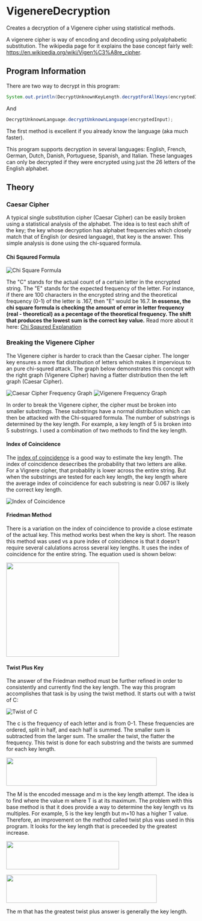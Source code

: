 # VigenereDecryption
Creates a decryption of a Vigenere cipher using statistical methods. 

A vigenere cipher is way of encoding and decoding using polyalphabetic substitution.  The wikipedia page for it explains 
the base concept fairly well: https://en.wikipedia.org/wiki/Vigen%C3%A8re_cipher.

## Program Information

There are two way to decrypt in this program:

```java
System.out.println(DecryptUnknownKeyLength.decryptForAllKeys(encryptedInput, Language.FRENCH));
```

And

```java
DecryptUnknownLanguage.decryptUnknownLanguage(encryptedInput);
```

The first method is excellent if you already know the language (aka much faster). 

This program supports decryption in several languages: English, French, German, Dutch, Danish, Portuguese, Spanish, and Italian.  These languages can only be decrypted if they were encrypted using just the 26 letters of the English alphabet.

## Theory

### Caesar Cipher

A typical single substitution cipher (Caesar Cipher) can be easily broken using a statistical analysis of the alphabet. The idea is to test each shift
of the key; the key whose decryption has alphabet frequencies which closely match that of English (or desired language), that key is the answer.
This simple analysis is done using the chi-squared formula.

#### Chi Sqaured Formula

![Chi Square Formula](http://practicalcryptography.com/media/latex/a84276327c1973a55df72cf4432ba17ca75231ac-11pt.png)

The "C" stands for the actual count of a certain letter in the encrypted string.  The "E" stands for the expected frequency of the letter.  For instance, if there are
100 characters in the encrypted string and the theoretical frequency (0-1) of the letter is .167, then "E" would be 16.7. **In essense, 
the chi square formula is checking the amount of error in letter frequency (real - theoretical) as a pecentage of the theoretical frequency. The shift that produces 
the lowest sum is the correct key value.**  Read more about it here: [Chi Sqaured Explanation](http://practicalcryptography.com/cryptanalysis/text-characterisation/chi-squared-statistic/)

### Breaking the Vigenere Cipher

The Vigenere cipher is harder to crack than the Caesar cipher.  The longer key ensures a more flat distribution of letters which makes it impervious to an pure chi-squred attack.  The graph below demonstrates this concept with the right graph (Vigenere Cipher) having a flatter distribution then the left graph (Caesar Cipher).

![Caesar Cipher Frequency Graph](http://practicalcryptography.com/media/cryptanalysis/files/ss_graph.png)
![Vigenere Frequency Graph](http://practicalcryptography.com/media/cryptanalysis/files/vg_graph.png)

In order to break the Vigenere cipher, the cipher must be broken into smaller substrings.  These substrings have a normal distribution which can then be attacked with the 
Chi-squared formula. The number of substrings is determined by the key length.  For example, a key length of 5 is broken into 5 substrings.  I used a combination of two methods to find the key length.

#### Index of Coincidence

The [index of coincidence](http://practicalcryptography.com/cryptanalysis/text-characterisation/index-coincidence/) is a good way to estimate the key length.  The index of coincidence desecribes the probability that two letters are alike.  For a Vignere cipher, that probablity is lower across the entire string.  But when the substrings are tested for each key length, the key length where the average index of coincidence for each substring is near 0.067 is likely the correct key length.

![Index of Coincidence](http://practicalcryptography.com/media/latex/349fc3dc60622fffc17144839e45e61b8d0e7676-11pt.png)

#### Friedman Method

There is a variation on the index of coincidence to provide a close estimate of the actual key.  This method works best when the key is short.  The reason this method was used vs a pure index of coincidence is that it doesn't require several calulations across several key lengths.  It uses the index of coincidence for the entire string.
The equation used is shown below:

<p align="left">
  <img width="300" height="250" src="https://i.imgur.com/gfUzdGn.jpg width">
</p>

#### Twist Plus Key

The answer of the Friedman method must be further refined in order to consistently and currently find the key length.  The way this program accomplishes that task is by using the twist method.  It starts out with a twist of C:

![Twist of C](https://i.imgur.com/dZszhLF.jpg)

The c is the frequency of each letter and is from 0-1.  These frequencies are ordered, split in half, and each half is summed.  The smaller sum is subtracted from the larger sum.  The smaller the twist, the flatter the frequency.  This twist is done for each substring and the twists are summed for each key length.


<p align="left">
  <img width="400" height="75" src="https://i.imgur.com/2oz6z1c.jpg">
</p>

The M is the encoded message and m is the key length attempt.  The idea is to find where the value m where T is at its maximum.  The problem with this base method is that it does provide a way to determine the key length vs its multiples.  For example, 5 is the key length but m=10 has a higher T value.  Therefore, an improvement on the method called twist plus was used in this program.  It looks for the key length that is preceeded by the greatest increase.

<p align="left">
  <img width="300" height="75" src="https://i.imgur.com/u8I9zMo.jpg">
</p>

<p align="left">
  <img width="400" height="75" src="https://i.imgur.com/KmJhxBd.jpg">
</p>

The m that has the greatest twist plus answer is generally the key length.


